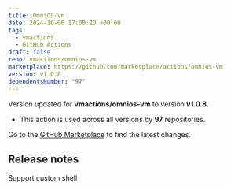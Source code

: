 ```yaml
---
title: OmniOS-vm
date: 2024-10-06 17:00:20 +00:00
tags:
  - vmactions
  - GitHub Actions
draft: false
repo: vmactions/omnios-vm
marketplace: https://github.com/marketplace/actions/omnios-vm
version: v1.0.8
dependentsNumber: "97"
---
```



Version updated for **vmactions/omnios-vm** to version **v1.0.8**.
- This action is used across all versions by **97** repositories.

Go to the [GitHub Marketplace](https://github.com/marketplace/actions/omnios-vm) to find the latest changes.

## Release notes

Support custom shell
